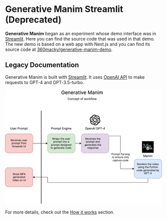 # Generative Manim Streamlit (Deprecated)

**Generative Manim** began as an experiment whose demo interface was in [Streamlit](https://streamlit.app/). Here you can find the source code that was used in that demo. The new demo is based on a web app with Next.js and you can find its source code at [360macky/generative-manim-demo](https://github.com/360macky/generative-manim-demo).

## Legacy Documentation

Generative Manim is built with [Streamlit](https://streamlit.io). It uses [OpenAI API](https://platform.openai.com/docs/api-reference/introduction) to make requests to GPT-4 and GPT-3.5-turbo.

![Blueprint](./src/pages/blueprint.png)

For more details, check out the [How it works](https://generative-manim.streamlit.app/%EF%B8%8F_How_it_works) section.
